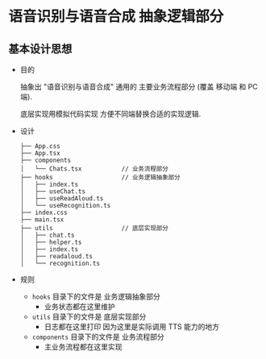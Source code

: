 # 语音识别与语音合成 抽象逻辑部分

## 基本设计思想

- 目的

  抽象出 "语音识别与语音合成" 通用的 主要业务流程部分 (覆盖 移动端 和 PC 端).

  底层实现用模拟代码实现 方便不同端替换合适的实现逻辑.

- 设计

  ```
  ├── App.css
  ├── App.tsx
  ├── components
  │   └── Chats.tsx           // 业务流程部分
  ├── hooks                   // 业务逻辑抽象部分
  │   ├── index.ts
  │   ├── useChat.ts
  │   ├── useReadAloud.ts
  │   └── useRecognition.ts
  ├── index.css
  ├── main.tsx
  ├── utils                   // 底层实现部分
  │   ├── chat.ts
  │   ├── helper.ts
  │   ├── index.ts
  │   ├── readaloud.ts
  │   └── recognition.ts
  ```

- 规则

  - `hooks` 目录下的文件是 业务逻辑抽象部分
    - 业务状态都在这里维护
  - `utils` 目录下的文件是 底层实现部分
    - 日志都在这里打印 因为这里是实际调用 TTS 能力的地方
  - `components` 目录下的文件是 业务流程部分
    - 主业务流程都在这里实现
